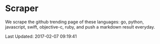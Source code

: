 # Scraper

We scrape the github trending page of these languages: go, python, javascript, swift, objective-c, ruby, and push a markdown result everyday.

Last Updated: 2017-02-07 09:19:41